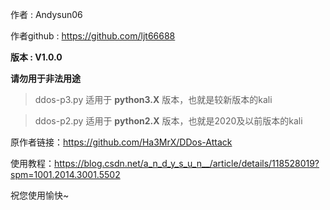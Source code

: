 作者            : Andysun06 

作者github : https://github.com/ljt66688




**版本            : V1.0.0**

**请勿用于非法用途**

> ddos-p3.py 适用于 **python3.X** 版本，也就是较新版本的kali

> ddos-p2.py 适用于 **python2.X** 版本，也就是2020及以前版本的kali

原作者链接：https://github.com/Ha3MrX/DDos-Attack

使用教程：https://blog.csdn.net/a_n_d_y_s_u_n__/article/details/118528019?spm=1001.2014.3001.5502

祝您使用愉快~
